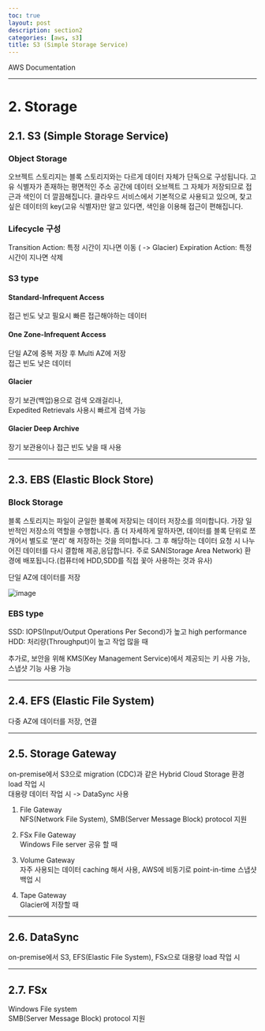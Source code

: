 ```yaml
---
toc: true
layout: post
description: section2
categories: [aws, s3]
title: S3 (Simple Storage Service)
---
```


AWS Documentation

---

# 2. Storage

## 2.1. S3 (Simple Storage Service)

### Object Storage  
오브젝트 스토리지는 블록 스토리지와는 다르게 데이터 자체가 단독으로 구성됩니다. 고유 식별자가 존재하는 평면적인 주소 공간에 데이터 오브젝트 그 자체가 저장되므로 접근과 색인이 더 깔끔해집니다. 클라우드 서비스에서 기본적으로 사용되고 있으며, 찾고 싶은 데이터의 key(고유 식별자)만 알고 있다면, 색인을 이용해 접근이 편해집니다.


### Lifecycle 구성
 Transition Action: 특정 시간이 지나면 이동 ( -> Glacier)
 Expiration Action: 특정 시간이 지나면 삭제

### S3 type

#### Standard-Infrequent Access  
접근 빈도 낮고 필요시 빠른 접근해야하는 데이터  


#### One Zone-Infrequent Access  
단일 AZ에 중복 저장 후 Multi AZ에 저장  
접근 빈도 낮은 데이터  

#### Glacier  
장기 보관(백업)용으로 검색 오래걸리나,  
Expedited Retrievals 사용시 빠르게 검색 가능  

#### Glacier Deep Archive  
장기 보관용이나 접근 빈도 낮을 때 사용  


---
## 2.3. EBS (Elastic Block Store)

### Block Storage  
블록 스토리지는 파일이 균일한 블록에 저장되는 데이터 저장소를 의미합니다. 가장 일반적인 저장소의 역할을 수행합니다.
좀 더 자세하게 말하자면, 데이터를 블록 단위로 쪼개어서 별도로 ‘분리’ 해 저장하는 것을 의미합니다. 그 후 해당하는 데이터 요청 시 나누어진 데이터를 다시 결합해 제공,응답합니다. 주로 SAN(Storage Area Network) 환경에 배포됩니다.(컴퓨터에 HDD,SDD를 직접 꽃아 사용하는 것과 유사)

단일 AZ에 데이터를 저장
 
![image](https://user-images.githubusercontent.com/83441376/141413218-4ef07d56-c15f-4bad-bab5-14e8d85d94f4.png)  
### EBS type
SSD: IOPS(Input/Output Operations Per Second)가 높고 high performance  
HDD: 처리량(Throughput)이 높고 작업 많을 때  


추가로, 보안을 위해 KMS(Key Management Service)에서 제공되는 키 사용 가능, 스냅샷 기능 사용 가능  




---

## 2.4. EFS (Elastic File System)
다중 AZ에 데이터를 저장, 연결  

---

## 2.5. Storage Gateway
on-premise에서 S3으로 migration (CDC)과 같은 Hybrid Cloud Storage 환경 load 작업 시  
대용량 데이터 작업 시 -> DataSync 사용  

1) File Gateway  
NFS(Network File System), SMB(Server Message Block) protocol 지원  

2) FSx File Gateway  
Windows File server 공유 할 때  

3) Volume Gateway   
자주 사용되는 데이터 caching 해서 사용, AWS에 비동기로 point-in-time 스냅샷 백업 시

4) Tape Gateway  
Glacier에 저장할 때  


---

## 2.6. DataSync
on-premise에서 S3, EFS(Elastic File System), FSx으로 대용량 load 작업 시


---

## 2.7. FSx
Windows File system  
SMB(Server Message Block) protocol 지원  








